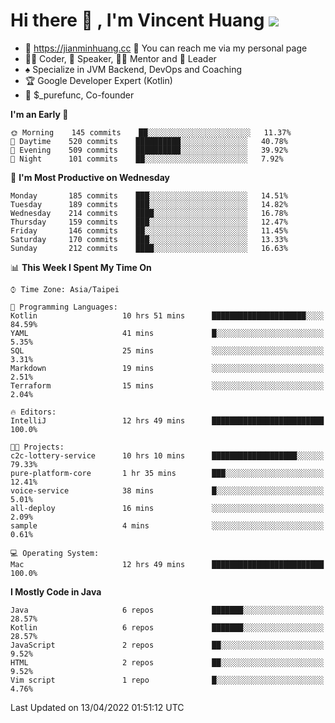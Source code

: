 # Hi there 👋 , I'm Vincent Huang ![](https://komarev.com/ghpvc/?username=Jian-Min-Huang)
- 💎 https://jianminhuang.cc 🙋 You can reach me via my personal page
- 👨‍💻 Coder, 🎤 Speaker, 👨‍🏫 Mentor and 🚀 Leader
- ♠️ Specialize in JVM Backend, DevOps and Coaching
- 🏆 Google Developer Expert (Kotlin)
- 💼 $_purefunc, Co-founder

<!--START_SECTION:waka-->
**I'm an Early 🐤** 

```text
🌞 Morning    145 commits    ██░░░░░░░░░░░░░░░░░░░░░░░   11.37% 
🌆 Daytime    520 commits    ██████████░░░░░░░░░░░░░░░   40.78% 
🌃 Evening    509 commits    ██████████░░░░░░░░░░░░░░░   39.92% 
🌙 Night      101 commits    ██░░░░░░░░░░░░░░░░░░░░░░░   7.92%

```
📅 **I'm Most Productive on Wednesday** 

```text
Monday       185 commits    ███░░░░░░░░░░░░░░░░░░░░░░   14.51% 
Tuesday      189 commits    ███░░░░░░░░░░░░░░░░░░░░░░   14.82% 
Wednesday    214 commits    ████░░░░░░░░░░░░░░░░░░░░░   16.78% 
Thursday     159 commits    ███░░░░░░░░░░░░░░░░░░░░░░   12.47% 
Friday       146 commits    ██░░░░░░░░░░░░░░░░░░░░░░░   11.45% 
Saturday     170 commits    ███░░░░░░░░░░░░░░░░░░░░░░   13.33% 
Sunday       212 commits    ████░░░░░░░░░░░░░░░░░░░░░   16.63%

```


📊 **This Week I Spent My Time On** 

```text
⌚︎ Time Zone: Asia/Taipei

💬 Programming Languages: 
Kotlin                   10 hrs 51 mins      █████████████████████░░░░   84.59% 
YAML                     41 mins             █░░░░░░░░░░░░░░░░░░░░░░░░   5.35% 
SQL                      25 mins             ░░░░░░░░░░░░░░░░░░░░░░░░░   3.31% 
Markdown                 19 mins             ░░░░░░░░░░░░░░░░░░░░░░░░░   2.51% 
Terraform                15 mins             ░░░░░░░░░░░░░░░░░░░░░░░░░   2.04%

🔥 Editors: 
IntelliJ                 12 hrs 49 mins      █████████████████████████   100.0%

🐱‍💻 Projects: 
c2c-lottery-service      10 hrs 10 mins      ███████████████████░░░░░░   79.33% 
pure-platform-core       1 hr 35 mins        ███░░░░░░░░░░░░░░░░░░░░░░   12.41% 
voice-service            38 mins             █░░░░░░░░░░░░░░░░░░░░░░░░   5.01% 
all-deploy               16 mins             ░░░░░░░░░░░░░░░░░░░░░░░░░   2.09% 
sample                   4 mins              ░░░░░░░░░░░░░░░░░░░░░░░░░   0.61%

💻 Operating System: 
Mac                      12 hrs 49 mins      █████████████████████████   100.0%

```

**I Mostly Code in Java** 

```text
Java                     6 repos             ███████░░░░░░░░░░░░░░░░░░   28.57% 
Kotlin                   6 repos             ███████░░░░░░░░░░░░░░░░░░   28.57% 
JavaScript               2 repos             ██░░░░░░░░░░░░░░░░░░░░░░░   9.52% 
HTML                     2 repos             ██░░░░░░░░░░░░░░░░░░░░░░░   9.52% 
Vim script               1 repo              █░░░░░░░░░░░░░░░░░░░░░░░░   4.76%

```



 Last Updated on 13/04/2022 01:51:12 UTC
<!--END_SECTION:waka-->
